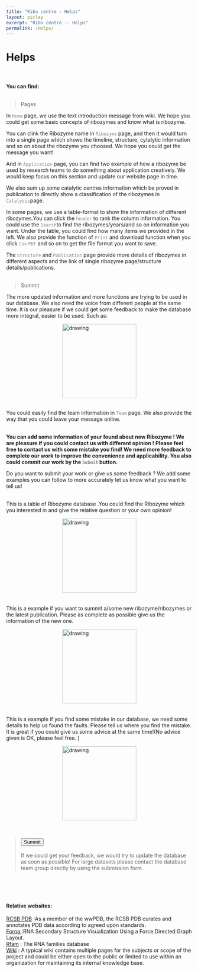 ```yaml
---
title: "Ribo centre - Helps"
layout: piclay
excerpt: "Ribo centre -- Helps"
permalink: /Helps/
---
```


# Helps

<br><br>
**You can find:**
<br><br>

<blockquote>
  <p>Pages</p>
</blockquote>

In <code class="language-plaintext highlighter-rouge"><font color=Gray>Home</font></code> page, we use the text introduction message from wiki. We hope you could get some basic concepts of ribozymes and know what is ribozyme.

You can clink the Ribozyme name in <code class="language-plaintext highlighter-rouge"><font color=Gray>Ribozyme</font></code> page, and then it would turn into a single page which shows the timeline, structure, cytalytic information and so on about the ribozyme you choosed. We hope you could get the message you want!

And in <code class="language-plaintext highlighter-rouge"><font color=Gray>Application</font></code> page, you can find two example of how a ribozyme be used by research teams to do something about application creatively. We would keep focus on this section and update our website page in time.

We also sum up some catalytic centres information which be proved in publication to directly show a classification of the ribozymes in <code class="language-plaintext highlighter-rouge"><font color=Gray>Calalysis</font></code>page.

In some pages, we use a table-format to show the information of different ribozymes.You can click the <code class="language-plaintext highlighter-rouge"><font color=Gray>header</font></code> to rank the column information. You could use the <code class="language-plaintext highlighter-rouge"><font color=Gray>Search</font></code>to find the ribozymes/years/and so on information you want. Under the table, you could find how many items we provided in the left. We also provide the function of  <code class="language-plaintext highlighter-rouge"><font color=Gray>Print</font></code> and download function when you click <code class="language-plaintext highlighter-rouge"><font color=Gray>Csv</font></code> <code class="language-plaintext highlighter-rouge"><font color=Gray>PDF</font></code> and so on to get the file format you want to save.

The <code class="language-plaintext highlighter-rouge"><font color=Gray>Structure</font></code> and <code class="language-plaintext highlighter-rouge"><font color=Gray>Publication</font></code> page provide more details of ribozymes in different aspects and the link of single ribozyme page/structure details/publications.<br><br>

<blockquote>
  <p>Summit</p>
</blockquote>

The more updated information and more functions are trying to be used in our database. We also need the voice from different people at the same time. It is our pleasure if we could get some feedback to make the database more integral, easier to be used. Such as:


<img src="https://www.ribocentre.org/images/help.png" alt="drawing" style="weight:450px;height:200px;display:block;margin:0 auto;"><br>

You could easily find the team information in <code class="language-plaintext highlighter-rouge"><font color=Gray>Team</font></code> page. We also provide the way that you could leave your message online.<br><br>

**You can add some information of your found about new Ribozyme ! We are pleasure if you could contact us with different opinion !**
**Please feel free to contact us with some mistake you find! We need more feedback to complete our work to improve the convenience and applicability. You also could commit our work by the <code class="language-plaintext highlighter-rouge"><font color=Gray>Submit</font></code> button.**


 Do you want to submit your work or give us some feedback ? We add some examples you can follow to more accurately let us know what you want to tell us!<br><br>
 
 This is a table of Ribozyme database .You could find the Ribozyme which you interested in and give the relative question or your own opinion!
 
 <img src="https://www.ribocentre.org/images/HelpsPic/summit1.png" alt="drawing" style="weight:450px;height:200px;display:block;margin:0 auto;"><br><br>
 This is a example if you want to summit a/some new ribozyme/ribozymes or the latest publication. Please as complete as possible give us the information of the new one. 
 
 <img src="https://www.ribocentre.org/images/HelpsPic/summit2.png" alt="drawing" style="weight:450px;height:200px;display:block;margin:0 auto;"><br><br>
 This is a example if you find some mistake in our database, we need some details to help us found the faults. Please tell us where you find the mistake. It is great if you could give us some advice at the same time!(No advice given is OK, please feel free. )
 
 <img src="https://www.ribocentre.org/images/HelpsPic/summit3.png" alt="drawing" style="weight:450px;height:200px;display:block;margin:0 auto;"><br><br>
 

><a href="https://docs.google.com/spreadsheets/d/1dWzCMqP9_fmOxxBxpx6Rc0Ro2Her0YIn-07Rpx7fzEs/edit?usp=sharing"  target="_blank"><button>Summit</button></a><br><br>
> If we could get your feedback, we would try to update the database  as soon as possible!
> For large datasets please contact the database team group directly by using the submission form.



<br><br><br>

#### Relative websites:


[RCSB PDB](https://www.rcsb.org/) :As a member of the wwPDB, the RCSB PDB curates and annotates PDB data according to agreed upon standards. <br>
[ Forna ](http://rna.tbi.univie.ac.at/forna/) :RNA Secondary Structure Visualization Using a Force Directed Graph Layout. <br>
[ Rfam](https://rfam.xfam.org/) : The RNA families database <br>
[Wiki](https://www.wikipedia.org/) : A typical wiki contains multiple pages for the subjects or scope of the project and could be either open to the public or limited to use within an organization for maintaining its internal knowledge base. <br> <br>







